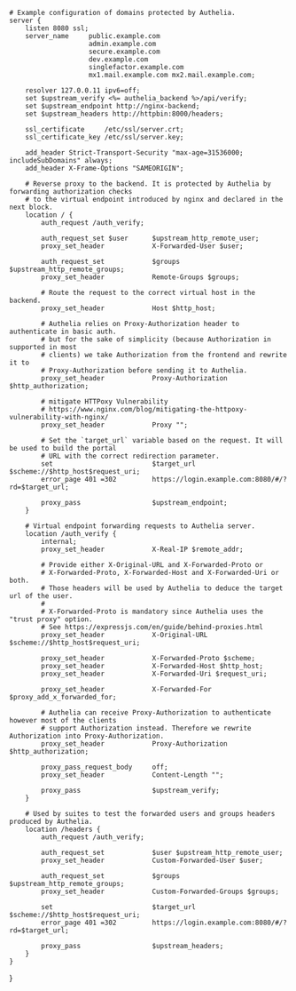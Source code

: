 

    # Example configuration of domains protected by Authelia.
    server {
        listen 8080 ssl; 
        server_name     public.example.com
                        admin.example.com
                        secure.example.com
                        dev.example.com
                        singlefactor.example.com
                        mx1.mail.example.com mx2.mail.example.com;

        resolver 127.0.0.11 ipv6=off;
        set $upstream_verify <%= authelia_backend %>/api/verify;
        set $upstream_endpoint http://nginx-backend;
        set $upstream_headers http://httpbin:8000/headers;

        ssl_certificate     /etc/ssl/server.crt;
        ssl_certificate_key /etc/ssl/server.key;

        add_header Strict-Transport-Security "max-age=31536000; includeSubDomains" always;
        add_header X-Frame-Options "SAMEORIGIN";

        # Reverse proxy to the backend. It is protected by Authelia by forwarding authorization checks
        # to the virtual endpoint introduced by nginx and declared in the next block.
        location / {
            auth_request /auth_verify;
            
            auth_request_set $user      $upstream_http_remote_user;
            proxy_set_header            X-Forwarded-User $user;
            
            auth_request_set            $groups $upstream_http_remote_groups;
            proxy_set_header            Remote-Groups $groups;

            # Route the request to the correct virtual host in the backend.
            proxy_set_header            Host $http_host;

            # Authelia relies on Proxy-Authorization header to authenticate in basic auth.
            # but for the sake of simplicity (because Authorization in supported in most
            # clients) we take Authorization from the frontend and rewrite it to
            # Proxy-Authorization before sending it to Authelia.
            proxy_set_header            Proxy-Authorization $http_authorization;

            # mitigate HTTPoxy Vulnerability
            # https://www.nginx.com/blog/mitigating-the-httpoxy-vulnerability-with-nginx/
            proxy_set_header            Proxy "";

            # Set the `target_url` variable based on the request. It will be used to build the portal
            # URL with the correct redirection parameter.
            set                         $target_url $scheme://$http_host$request_uri;
            error_page 401 =302         https://login.example.com:8080/#/?rd=$target_url;

            proxy_pass                  $upstream_endpoint;
        }

        # Virtual endpoint forwarding requests to Authelia server.
        location /auth_verify {
            internal;
            proxy_set_header            X-Real-IP $remote_addr;

            # Provide either X-Original-URL and X-Forwarded-Proto or
            # X-Forwarded-Proto, X-Forwarded-Host and X-Forwarded-Uri or both.
            # Those headers will be used by Authelia to deduce the target url of the user.
            #
            # X-Forwarded-Proto is mandatory since Authelia uses the "trust proxy" option.
            # See https://expressjs.com/en/guide/behind-proxies.html
            proxy_set_header            X-Original-URL $scheme://$http_host$request_uri;

            proxy_set_header            X-Forwarded-Proto $scheme;
            proxy_set_header            X-Forwarded-Host $http_host;
            proxy_set_header            X-Forwarded-Uri $request_uri;
            
            proxy_set_header            X-Forwarded-For $proxy_add_x_forwarded_for;

            # Authelia can receive Proxy-Authorization to authenticate however most of the clients
            # support Authorization instead. Therefore we rewrite Authorization into Proxy-Authorization.
            proxy_set_header            Proxy-Authorization $http_authorization;

            proxy_pass_request_body     off;
            proxy_set_header            Content-Length "";

            proxy_pass                  $upstream_verify;
        }

        # Used by suites to test the forwarded users and groups headers produced by Authelia.
        location /headers {
            auth_request /auth_verify;

            auth_request_set            $user $upstream_http_remote_user;
            proxy_set_header            Custom-Forwarded-User $user;
            
            auth_request_set            $groups $upstream_http_remote_groups;
            proxy_set_header            Custom-Forwarded-Groups $groups;

            set                         $target_url $scheme://$http_host$request_uri;
            error_page 401 =302         https://login.example.com:8080/#/?rd=$target_url;

            proxy_pass                  $upstream_headers;
        }
    }

}

